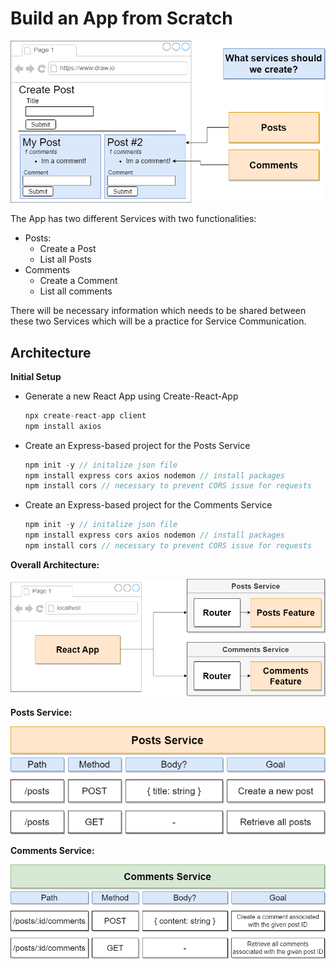 # Build an App from Scratch

![PostApp](img/microservice/PostApp.png)

The App has two different Services with two functionalities:

- Posts:
    - Create a Post
    - List all Posts
- Comments
    - Create a Comment
    - List all comments

There will be necessary information which needs to be shared between these two Services which will be a practice for Service Communication.

## Architecture

**Initial Setup**

- Generate a new React App using Create-React-App 
    ````js
    npx create-react-app client
    npm install axios
    ````
- Create an Express-based project for the Posts Service 
    ````js
    npm init -y // initalize json file
    npm install express cors axios nodemon // install packages
    npm install cors // necessary to prevent CORS issue for requests
    ````
- Create an Express-based project for the Comments Service
    ````js
    npm init -y // initalize json file
    npm install express cors axios nodemon // install packages
    npm install cors // necessary to prevent CORS issue for requests
    ````

**Overall Architecture:**

![PostAppArch](img/microservice/PostAppArch.png)

**Posts Service:**

![PostService](img/microservice/PostService.png)

**Comments Service:**

![CommentsService](img/microservice/CommentsService.png)
